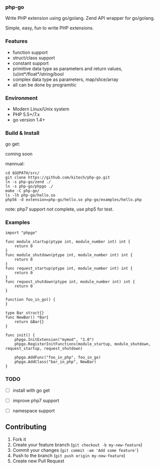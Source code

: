 

### php-go

Write PHP extension using go/golang. Zend API wrapper for go/golang. 

Simple, easy, fun to write PHP extensions.


### Features

* function support
* struct/class support
* constant support
* primitive data type as parameters and return values, (u)int*/float*/string/bool
* complex data type as parameters, map/slice/array
* all can be done by programitic


### Environment

* Modern Linux/Unix system
* PHP 5.5+/7.x
* go version 1.4+


### Build & Install

go get:

coming soon


mannual:

    cd $GOPATH/src/
    git clone https://github.com/kitech/php-go.git
    ln -s php-go/zend ./
    ln -s php-go/phpgo ./
    make -C php-go/
    ls -lh php-go/hello.so
    php56 -d extension=php-go/hello.so php-go/examples/hello.php


note: php7 support not complete, use php5 for test.


### Examples

    import "phpgo"
    
    func module_startup(ptype int, module_number int) int {
        return 0
    }
    func module_shutdown(ptype int, module_number int) int {
        return 0
    }
    func request_startup(ptype int, module_number int) int {
        return 0
    }
    func request_shutdown(ptype int, module_number int) int {
        return 0
    }
    
    function foo_in_go() {
    }
    
    type Bar struct{}
    func NewBar() *Bar{
        return &Bar{}
    }
    
    func init() {
	    phpgo.InitExtension("mymod", "1.0")
	    phpgo.RegisterInitFunctions(module_startup, module_shutdown, request_startup, request_shutdown)
        
        phpgo.AddFunc("foo_in_php", foo_in_go)
        phpgo.AddClass("bar_in_php", NewBar)
    }
    

### TODO

- [ ] install with go get 
- [ ] improve php7 support
- [ ] namespace support


Contributing
------------
1. Fork it
2. Create your feature branch (``git checkout -b my-new-feature``)
3. Commit your changes (``git commit -am 'Add some feature'``)
4. Push to the branch (``git push origin my-new-feature``)
5. Create new Pull Request

